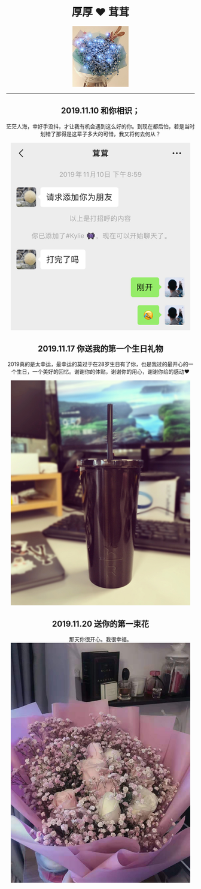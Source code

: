 <center>

# 厚厚 ❤️ 茸茸

![](flower.jpg)

<hr>

## 2019.11.10 和你相识；

茫茫人海，幸好手没抖，才让我有机会遇到这么好的你。到现在都后怕，若是当时划错了那得是这辈子多大的可惜，我又将何去何从？

<img src="20191110.jpg" width="480">

## 2019.11.17 你送我的第一个生日礼物

2019真的是太幸运，最幸运的莫过于在28岁生日有了你，也是我过的最开心的一个生日，一个美好的回忆。谢谢你的体贴，谢谢你的用心，谢谢你给的感动❤️

<img src="cup.jpg" width="480">

## 2019.11.20 送你的第一束花

那天你很开心。我很幸福。
<img src="firstflower.jpg" width="480">


